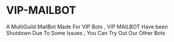 # VIP-MAILBOT
A MultiGuild MailBot Made For VIP Bots , VIP MAILBOT Have been Shutdown Due To Some Issues , You Can Try Out Our Other Bots
